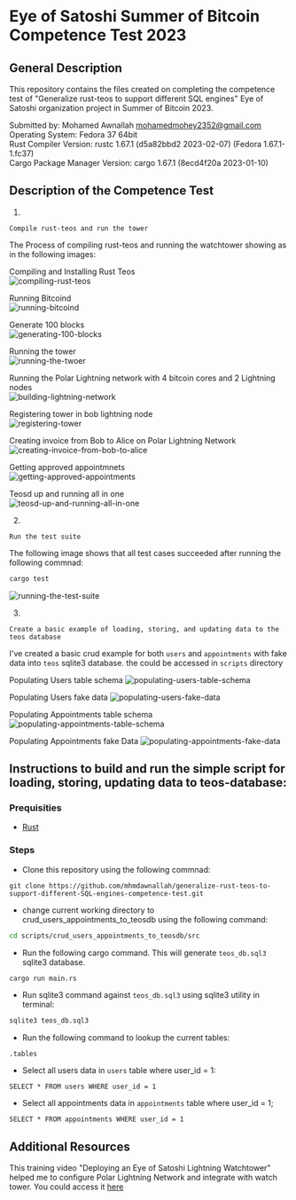 # Eye of Satoshi Summer of Bitcoin Competence Test 2023

## General Description

This repository contains the files created on completing the competence test of "Generalize rust-teos to support different SQL engines" Eye of Satoshi organization project in Summer of Bitcoin 2023.

Submitted by: Mohamed Awnallah <mohamedmohey2352@gmail.com> <br>
Operating System: Fedora 37 64bit <br>
Rust Compiler Version: rustc 1.67.1 (d5a82bbd2 2023-02-07) (Fedora 1.67.1-1.fc37) <br>
Cargo Package Manager Version: cargo 1.67.1 (8ecd4f20a 2023-01-10) <br>

## Description of the Competence Test
1.
```
Compile rust-teos and run the tower
```
The Process of compiling rust-teos and running the watchtower showing as in the following images:

Compiling and Installing Rust Teos <br>
![compiling-rust-teos](assets/compiling-rust-teos.png)

Running Bitcoind<br>
![running-bitcoind](assets/running-bitcoind.png)

Generate 100 blocks <br>
![generating-100-blocks](assets/generating-100-blocks.png)

Running the tower <br>
![running-the-twoer](assets/running-the-tower.png)

Running the Polar Lightning network with 4 bitcoin cores and 2 Lightning nodes <br>
![building-lightning-network](assets/building-lightning-network.png)

Registering tower in bob lightning node <br>
![registering-tower](assets/registering-tower.png)

Creating invoice from Bob to Alice on Polar Lightning Network <br>
![creating-invoice-from-bob-to-alice](assets/creating-invoice-from-bob-to-alice.png)

Getting approved appointmnets <br>
![getting-approved-appointments](assets/getting-approved-appointments.png)

Teosd up and running all in one <br>
![teosd-up-and-running-all-in-one](assets/teosd-up-and-running-all-in-one.png)

2.
```
Run the test suite
```

The following image shows that all test cases succeeded after running the following commnad:
```bash
cargo test
```

![running-the-test-suite](assets/running-the-test-suite.png)

3.
```
Create a basic example of loading, storing, and updating data to the teos database
```
I've created a basic crud example for both `users` and `appointments` with fake data into `teos` sqlite3 database. the could be accessed in `scripts` directory


Populating Users table schema
![populating-users-table-schema](assets/populating-users-table-schema.png)

Populating Users fake data
![populating-users-fake-data](assets/populating-users-fake-data.png)

Populating Appointments table schema
![populating-appointments-table-schema](assets/populating-appointments-table-schema.png)

Populating Appointments fake Data
![populating-appointments-fake-data](assets/populating-appointments-data.png)

## Instructions to build and run the simple script for loading, storing, updating data to teos-database:

### Prequisities
- [Rust](https://www.rust-lang.org/tools/install)

### Steps
- Clone this repository using the following commnad:
```
git clone https://github.com/mhmdawnallah/generalize-rust-teos-to-support-different-SQL-engines-competence-test.git
```
- change current working directory to crud_users_appointments_to_teosdb using the following command:
```bash
cd scripts/crud_users_appointments_to_teosdb/src
```
- Run the following cargo command. This will generate `teos_db.sql3` sqlite3 database.
```bash
cargo run main.rs
```
- Run sqlite3 command against `teos_db.sql3` using sqlite3 utility in terminal:
```bash
sqlite3 teos_db.sql3
```
- Run the following command to lookup the current tables:
```sqlite3
.tables
```
- Select all users data in `users` table where user_id = 1:
```
SELECT * FROM users WHERE user_id = 1
```
- Select all appointments data in `appointments` table where user_id = 1;
```
SELECT * FROM appointments WHERE user_id = 1
```
## Additional Resources
This training video "Deploying an Eye of Satoshi Lightning Watchtower" helped me to configure Polar Lightning Network and integrate with watch tower. You could access it [here](https://www.youtube.com/watch?v=8vzNB_NZt2A&t=2194s)
